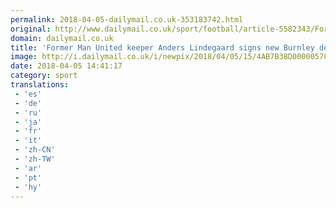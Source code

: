 ```yaml
---
permalink: 2018-04-05-dailymail.co.uk-353183742.html
original: http://www.dailymail.co.uk/sport/football/article-5582343/Former-Man-United-keeper-Anders-Lindegaard-signs-new-Burnley-deal.html?ITO=1490&ns_mchannel=rss&ns_campaign=1490
domain: dailymail.co.uk
title: 'Former Man United keeper Anders Lindegaard signs new Burnley deal'
image: http://i.dailymail.co.uk/i/newpix/2018/04/05/15/4AB7B38D00000578-0-image-a-100_1522938158374.jpg
date: 2018-04-05 14:41:17
category: sport
translations: 
 - 'es'
 - 'de'
 - 'ru'
 - 'ja'
 - 'fr'
 - 'it'
 - 'zh-CN'
 - 'zh-TW'
 - 'ar'
 - 'pt'
 - 'hy'
---
```


